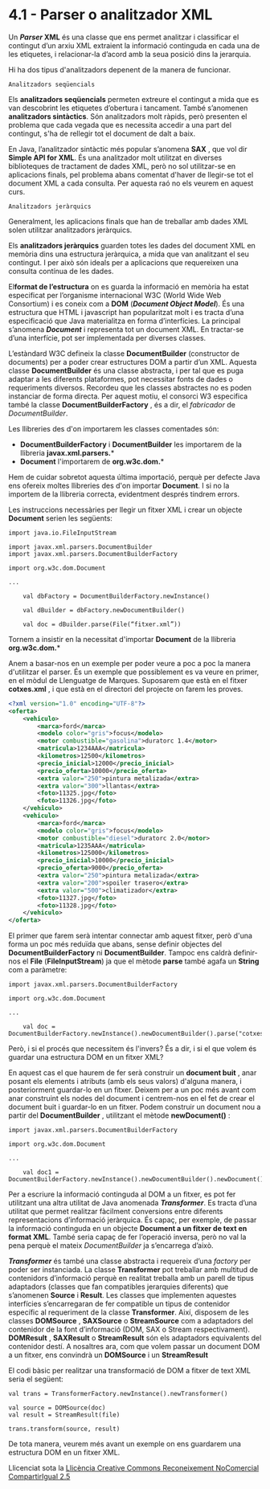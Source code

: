 # 4.1 - Parser o analitzador XML

Un **_Parser_ XML** és una classe que ens permet analitzar i classificar el
contingut d’un arxiu XML extraient la informació continguda en cada una de les
etiquetes, i relacionar-la d’acord amb la seua posició dins la jerarquia.

Hi ha dos tipus d'analitzadors depenent de la manera de funcionar.

```Analitzadors seqüencials```

Els **analitzadors seqüencials** permeten extreure el contingut a mida que es
van descobrint les etiquetes d’obertura i tancament. També s’anomenen
**analitzadors sintàctics**. Són analitzadors molt ràpids, però presenten el
problema que cada vegada que es necessita accedir a una part del contingut,
s'ha de rellegir tot el document de dalt a baix.

En Java, l’analitzador sintàctic més popular s’anomena **SAX** , que vol dir
**Simple API for XML**. És una analitzador molt utilitzat en diverses
biblioteques de tractament de dades XML, però no sol utilitzar-se en
aplicacions finals, pel problema abans comentat d'haver de llegir-se tot el
document XML a cada consulta. Per aquesta raó no els veurem en aquest curs.

```Analitzadors jeràrquics```

Generalment, les aplicacions finals que han de treballar amb dades XML solen
utilitzar analitzadors jeràrquics.

Els **analitzadors jeràrquics** guarden totes les dades del document XML en
memòria dins una estructura jeràrquica, a mida que van analitzant el seu
contingut. I per això són ideals per a aplicacions que requereixen una
consulta contínua de les dades.

El**format de l’estructura** on es guarda la informació en memòria ha estat
especificat per l’organisme internacional W3C (World Wide Web Consortium) i es
coneix com a **DOM** (_**Document Object Model**_). És una estructura que HTML
i javascript han popularitzat molt i es tracta d’una especificació que Java
materialitza en forma d’interfícies. La principal s’anomena **_Document_** i
representa tot un document XML. En tractar-se d’una interfície, pot ser
implementada per diverses classes.

L’estàndard W3C defineix la classe **DocumentBuilder** (constructor de
documents) per a poder crear estructures DOM a partir d’un XML. Aquesta classe
**DocumentBuilder** és una classe abstracta, i per tal que es puga adaptar a
les diferents plataformes, pot necessitar fonts de dades o requeriments
diversos. Recordeu que les classes abstractes no es poden instanciar de forma
directa. Per aquest motiu, el consorci W3 especifica també la classe
**DocumentBuilderFactory** , és a dir, el  _fabricador_ de  _DocumentBuilder_.

Les llibreries des d'on importarem les classes comentades són:

  * **DocumentBuilderFactory** i **DocumentBuilder** les importarem de la llibreria **javax.xml.parsers.***
  * **Document** l'importarem de **org.w3c.dom.***

Hem de cuidar sobretot aquesta última importació, perquè per defecte Java ens
ofereix moltes llibreries des d'on importar **Document**. I si no la importem
de la llibreria correcta, evidentment després tindrem errors.

Les instruccions necessàries per llegir un fitxer XML i crear un objecte
**Document** serien les següents:

       
    import java.io.FileInputStream
    
    import javax.xml.parsers.DocumentBuilder
    import javax.xml.parsers.DocumentBuilderFactory
    
    import org.w3c.dom.Document
    
    ...
    
        val dbFactory = DocumentBuilderFactory.newInstance()
    
        val dBuilder = dbFactory.newDocumentBuilder()
    
        val doc = dBuilder.parse(File(“fitxer.xml”))

Tornem a insistir en la necessitat d'importar **Document** de la llibreria
**org.w3c.dom.***

Anem a basar-nos en un exemple per poder veure a poc a poc la manera
d'utilitzar el parser. És un exemple que possiblement es va veure en primer,
en el mòdul de Llenguatge de Marques. Suposarem que està en el fitxer
**cotxes.xml** , i que està en el directori del projecte on farem les proves.
```xml
<?xml version="1.0" encoding="UTF-8"?>
<oferta>
    <vehiculo>
        <marca>ford</marca>
        <modelo color="gris">focus</modelo>
        <motor combustible="gasolina">duratorc 1.4</motor>
        <matricula>1234AAA</matricula>
        <kilometros>12500</kilometros>
        <precio_inicial>12000</precio_inicial>
        <precio_oferta>10000</precio_oferta>
        <extra valor="250">pintura metalizada</extra>
        <extra valor="300">llantas</extra>
        <foto>11325.jpg</foto>
        <foto>11326.jpg</foto>
    </vehiculo>
    <vehiculo>
        <marca>ford</marca>
        <modelo color="gris">focus</modelo>
        <motor combustible="diesel">duratorc 2.0</motor>
        <matricula>1235AAA</matricula>
        <kilometros>125000</kilometros>
        <precio_inicial>10000</precio_inicial>
        <precio_oferta>9000</precio_oferta>
        <extra valor="250">pintura metalizada</extra>
        <extra valor="200">spoiler trasero</extra>
        <extra valor="500">climatizador</extra>
        <foto>11327.jpg</foto>
        <foto>11328.jpg</foto>
    </vehiculo>
</oferta>
```
El primer que farem serà intentar connectar amb aquest fitxer, però d'una
forma un poc més reduïda que abans, sense definir objectes del
**DocumentBuilderFactory** ni **DocumentBuilder**. Tampoc ens caldrà definir-
nos el **File** (**FileInputStream**) ja que el mètode **parse** també agafa
un **String** com a paràmetre:

    
    
    import javax.xml.parsers.DocumentBuilderFactory
    
    import org.w3c.dom.Document
    
    ...
    
        val doc = DocumentBuilderFactory.newInstance().newDocumentBuilder().parse("cotxes.xml")

Però, i si el procés que necessitem és l'invers? És a dir, i si el que volem
és guardar una estructura DOM en un fitxer XML?

En aquest cas el que haurem de fer serà construir un **document buit** , anar
posant els elements i atributs (amb els seus valors) d'alguna manera, i
posteriorment guardar-lo en un fitxer. Deixem per a un poc més avant com anar
construint els nodes del document i centrem-nos en el fet de crear el document
buit i guardar-lo en un fitxer. Podem construir un document nou a partir del
**DocumentBuilder** , utilitzant el mètode **newDocument()** :

    
    
    import javax.xml.parsers.DocumentBuilderFactory
    
    import org.w3c.dom.Document
    
    ...
    
        val doc1 = DocumentBuilderFactory.newInstance().newDocumentBuilder().newDocument()

Per a escriure la informació continguda al DOM a un fitxer, es pot fer
utilitzant una altra utilitat de Java anomenada **_Transformer_**. Es tracta
d’una utilitat que permet realitzar fàcilment conversions entre diferents
representacions d’informació jeràrquica. És capaç, per exemple, de passar la
informació continguda en un objecte **Document a un fitxer de text en format
XML**. També seria capaç de fer l’operació inversa, però no val la pena perquè
el mateix _DocumentBuilder_ ja s’encarrega d’això.

**_Transformer_** és també una classe abstracta i requereix d’una _factory_
per poder ser instanciada. La classe **Transformer** pot treballar amb
multitud de contenidors d’informació perquè en realitat treballa amb un parell
de tipus adaptadors (classes que fan compatibles jerarquies diferents) que
s’anomenen **Source** i **Result**. Les classes que implementen aquestes
interfícies s’encarregaran de fer compatible un tipus de contenidor específic
al requeriment de la classe **Transformer**. Així, disposem de les classes
**DOMSource** , **SAXSource** o **StreamSource** com a adaptadors del
contenidor de la font d’informació (DOM, SAX o Stream respectivament).
**DOMResult** , **SAXResult** o **StreamResult** són els adaptadors
equivalents del contenidor destí. A nosaltres ara, com que volem passar un
document DOM a un fitxer, ens convindrà un **DOMSource** i un **StreamResult**

El codi bàsic per realitzar una transformació de DOM a fitxer de text XML
seria el següent:

    
    
    val trans = TransformerFactory.newInstance().newTransformer()
    
    val source = DOMSource(doc)
    val result = StreamResult(file)
    
    trans.transform(source, result)

De tota manera, veurem més avant un exemple on ens guardarem una estructura
DOM en un fitxer XML.

Llicenciat sota la  [Llicència Creative Commons Reconeixement NoComercial
CompartirIgual 2.5](http://creativecommons.org/licenses/by-nc-sa/2.5/)

